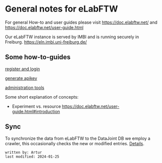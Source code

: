 # General notes for eLabFTW
For general How-to and user guides please visit <https://doc.elabftw.net/> and <https://doc.elabftw.net/user-guide.html>

Our eLabFTW instance is served by IMBI and is running securely in Freiburg.
<https://eln.imbi.uni-freiburg.de/>

## Some how-to-guides
[register and login](register_login.md)

[generate apikey](generate_apikey.md)

[administration tools](administration_tools.md)

Some short explanation of concepts:
- Experiment vs. resource <https://doc.elabftw.net/user-guide.html#introduction>

## Sync
To synchronize the data from eLabFTW to the DataJoint DB we employ a crawler, this occasionally checks the new or 
modified entries. [Details](crawler.md).

~~~~
written by: Artur
last modified: 2024-01-25
~~~~